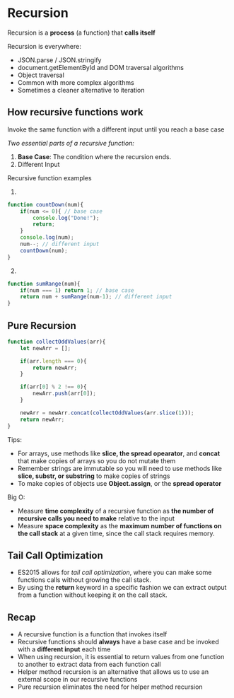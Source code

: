 # Recursion

Recursion is a **process** (a function) that **calls itself**

Recursion is everywhere:

- JSON.parse / JSON.stringify
- document.getElementById and DOM traversal algorithms
- Object traversal
- Common with more complex algorithms
- Sometimes a cleaner alternative to iteration

## How recursive functions work

Invoke the same function with a different input until you reach a base case

*Two essential parts of a recursive function:*

1. **Base Case**: The condition where the recursion ends.
2. Different Input

Recursive function examples

1. 
```Javascript
function countDown(num){
    if(num <= 0){ // base case
        console.log("Done!");
        return;
    }
    console.log(num);
    num--; // different input
    countDown(num);
}
```
2.
```Javascript
function sumRange(num){
    if(num === 1) return 1; // base case
    return num + sumRange(num-1); // different input
}
```

## Pure Recursion

```Javascript
function collectOddValues(arr){
    let newArr = [];

    if(arr.length === 0){
        return newArr;
    }

    if(arr[0] % 2 !== 0){
        newArr.push(arr[0]);
    }

    newArr = newArr.concat(collectOddValues(arr.slice(1)));
    return newArr;
}
```

Tips:

- For arrays, use methods like **slice, the spread opearator**, and **concat** that make copies of arrays so you do not mutate them
- Remember strings are immutable so you will need to use methods like **slice, substr, or substring** to make copies of strings
- To make copies of objects use **Object.assign**, or the **spread operator**

Big O:

- Measure **time complexity** of a recursive function as **the number of recursive calls you need to make** relative to the input
- Measure **space complexity** as the **maximum number of functions on the call stack** at a given time, since the call stack requires memory.

## Tail Call Optimization

- ES2015 allows for _tail call optimization_, where you can make some functions calls without growing the call stack.
- By using the **return** keyword in a specific fashion we can extract output from a function without keeping it on the call stack.

## Recap

- A recursive function is a function that invokes itself
- Recursive functions should **always** have a base case and be invoked with a **different input** each time
- When using recursion, it is essential to return values from one function to another to extract data from each function call
- Helper method recursion is an alternative that allows us to use an external scope in our recursive functions
- Pure recursion eliminates the need for helper method recursion


